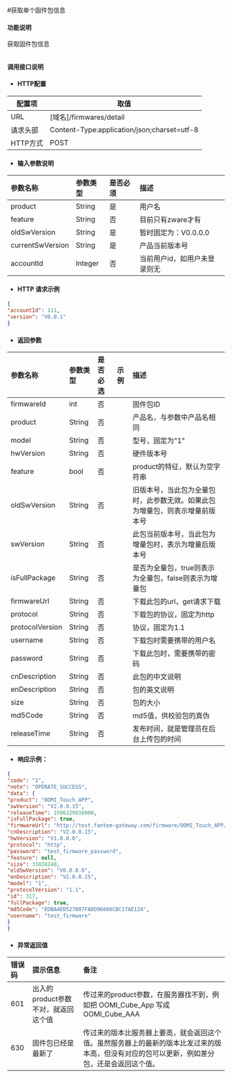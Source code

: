 #获取单个固件包信息

#### 功能说明

获取固件包信息

######

#### 调用接口说明

* #### HTTP配置

| 配置项 | 取值 |
| --- | --- |
| URL | \[域名\]/firmwares/detail|
| 请求头部 | Content-Type:application/json;charset=utf-8 |
| HTTP方式 | POST|

* #### 输入参数说明

| 参数名称 | 参数类型 | 是否必须 | 描述 |
| :--- | :--- | :--- | :--- |
|product |String|是 | 用户名 |
|feature |String|否 | 目前只有zware才有 |
|oldSwVersion |String|是 | 暂时固定为：V0.0.0.0 |
|currentSwVersion |String |是 | 产品当前版本号 |
|accountId |Integer|否 | 当前用户id，如用户未登录则无 |


* #### HTTP 请求示例

```json
{
"accountId": 111,
"version": "V0.0.1"
}
```

* #### 返回参数

| 参数名称 | 参数类型 | 是否必选 | 示例 | 描述 |
| :--- | :--- | :--- | :--- | :--- |
|firmwareId |int |否| | 固件包ID |
|product |String |否| | 产品名，与参数中产品名相同 |
|model |String |否| | 型号，固定为"1" |
|hwVersion |String |否| | 硬件版本号 |
|feature |bool |否| | product的特征，默认为空字符串 |
|oldSwVersion |String |否| | 旧版本号，当此包为全量包时，此参数无效。如果此包为增量包，则表示增量前版本号 |
|swVersion |String |否| | 此包当前版本号，当此包为增量包时，表示为增量后版本号 |
|isFullPackage |String |否| | 是否为全量包，true则表示为全量包，false则表示为增量包 |
|firmwareUrl |String |否| | 下载此包的url，get请求下载 |
|protocol |String |否| | 下载包的协议，固定为http |
|protocolVersion |String |否| | 协议，固定为1.1 |
|username |String |否| | 下载包时需要携带的用户名 |
|password |String |否| | 下载此包时，需要携带的密码 |
|cnDescription |String |否| | 此包的中文说明 |
|enDescription |String |否| | 包的英文说明 |
|size |String |否| | 包的大小 |
|md5Code |String |否| | md5值，供校验包的真伪 |
|releaseTime |String |否| | 发布时间，就是管理员在后台上传包的时间 |

* #### 响应示例：

```json
{
"code": "1",
"note": "OPERATE_SUCCESS",
"data": {
"product": "OOMI_Touch_APP",
"swVersion": "V2.0.0.15",
"releaseTime": 1506329816000,
"isFullPackage": true,
"firmwareUrl": "http://test.fantem-gateway.com/firmware/OOMI_Touch_APP/1/0/V1-0-0-0/OOMI_Touch_APP-V0.0.0.0-V2.0.0.15.apk",
"cnDescription": "V2.0.0.15",
"hwVersion": "V1.0.0.0",
"protocol": "http",
"password": "test_firmware_password",
"feature": null,
"size": 31024240,
"oldSwVersion": "V0.0.0.0",
"enDescription": "V2.0.0.15",
"model": "1",
"protocolVersion": "1.1",
"id": 317,
"fullPackage": true,
"md5Code": "EDBA4ED527007FADD96606CBC17AE124",
"username": "test_firmware"
}
}
```

* #### 异常返回值

| 错误码 | 提示信息 | 备注 |
| :--- | :--- | :--- |
| 601 | 出入的product参数不对，就返回这个值 | 传过来的product参数，在服务器找不到，例如把 OOMI_Cube_App 写成 OOMI_Cube_AAA|
| 630 | 固件包已经是最新了 |传过来的版本比服务器上要高，就会返回这个值。虽然服务器上的最新的版本比发过来的版本高，但没有对应的包可以更新，例如差分包，还是会返回这个值。|


